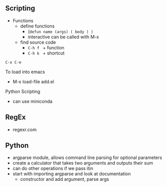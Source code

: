 ## Scripting
- Functions
	- define functions
		- (`defun name (args) ( body ) )`
		- interactive can be called with M-x
	- find source code
		- `C-h f ` + function
		- `C-h k ` + shortcut

```
C-x C-e 

```

To load into emacs
- M-x load-file add.el


Python Scripting
- can use miniconda




## RegEx
- regexr.com


## Python
- argparse module, allows command line parsing for optional parameters
- create a calculator that takes two arguments and outputs their sum
- can do other operations if we pass itin
- start with importing argparse and look at documentation
	- constructor and add argument, parse args











